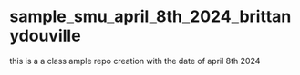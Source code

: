 # sample_smu_april_8th_2024_brittanydouville
this is a a class ample repo creation with the  date of april 8th 2024
